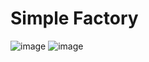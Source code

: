 # Simple Factory

![image](https://user-images.githubusercontent.com/7556171/172017429-48cbbdaf-3891-449d-a372-ad594acd4155.png)
![image](https://user-images.githubusercontent.com/7556171/172017441-31d2b3d6-f588-4b0d-acff-438f27034149.png)
